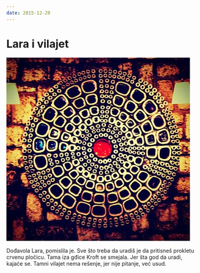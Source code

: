 ```yaml
---
date: 2015-12-20
---
```


# Lara i vilajet

![](lara-i-vilajet.jpg)

Dođavola Lara, pomislila je. Sve što treba da uradiš je da pritisneš prokletu crvenu pločicu. Tama iza gđice Kroft se smejala. Jer šta god da uradi, kajaće se. Tamni vilajet nema rešenje, jer nije pitanje, već usud.
